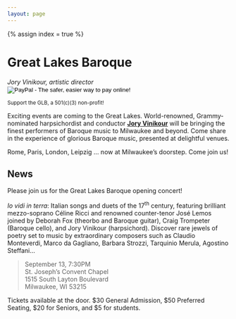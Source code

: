 ```yaml
---
layout: page
---
```


{% assign index = true %}

<div>
<h1>Great Lakes Baroque</h1>
<em> Jory Vinikour, artistic director</em>
</div>

<div class="float-right">
<form action="https://www.paypal.com/cgi-bin/webscr" method="post" target="_top">
<input type="hidden" name="cmd" value="_s-xclick">
<input type="hidden" name="hosted_button_id" value="2QX5FYZJ83SDA">
<input type="image" src="https://www.paypalobjects.com/en_US/i/btn/btn_donateCC_LG.gif" border="0" name="submit" alt="PayPal - The safer, easier way to pay online!">
<img alt="" border="0" src="https://www.paypalobjects.com/en_US/i/scr/pixel.gif" width="1" height="1">
</form>
<small>Support the GLB, a 501(c)(3) non-profit!</small>
</div>

Exciting events are coming to the Great Lakes. World-renowned, Grammy-nominated
harpsichordist and conductor [**Jory Vinikour**](/artists/vinikour.html) will be bringing the finest
performers of Baroque music to Milwaukee and beyond. Come share in the
experience of glorious Baroque music, presented at delightful venues.

Rome, Paris, London, Leipzig &hellip; now at Milwaukee’s doorstep. Come join us!

## News

Please join us for the Great Lakes Baroque opening concert!

*Io vidi in terra*: Italian songs and duets of the 17<sup>th</sup> century,
featuring brilliant mezzo-soprano Céline Ricci and renowned counter-tenor José Lemos
joined by Deborah Fox (theorbo and Baroque guitar), Craig Trompeter (Baroque cello),
and Jory Vinikour (harpsichord). Discover rare jewels of poetry set to music by
extraordinary composers such as Claudio Monteverdi, Marco da Gagliano, Barbara
Strozzi, Tarquinio Merula, Agostino Steffani&hellip;


<blockquote>
September 13, 7:30PM<br/>
St. Joseph’s Convent Chapel<br/>
1515 South Layton Boulevard<br/>
Milwaukee, WI 53215
</blockquote>

Tickets available at the door. $30 General Admission, $50 Preferred Seating,
$20 for Seniors, and $5 for students.

